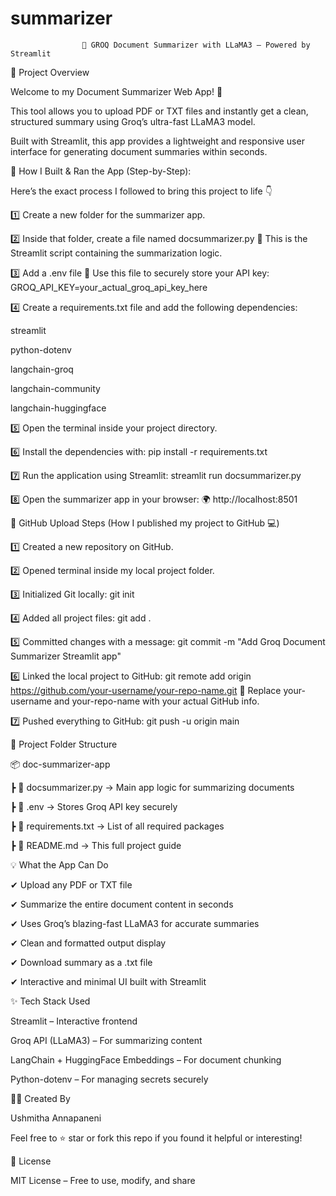 # summarizer
                    📝 GROQ Document Summarizer with LLaMA3 – Powered by Streamlit

📌 Project Overview

Welcome to my Document Summarizer Web App! 🚀

This tool allows you to upload PDF or TXT files and instantly get a clean, structured summary using 
Groq’s ultra-fast LLaMA3 model.

Built with Streamlit, this app provides a lightweight and responsive user interface for generating document summaries within seconds.

🚀 How I Built & Ran the App (Step-by-Step):

Here’s the exact process I followed to bring this project to life 👇

1️⃣ Create a new folder for the summarizer app.

2️⃣ Inside that folder, create a file named docsummarizer.py
🧠 This is the Streamlit script containing the summarization logic.

3️⃣ Add a .env file
🔐 Use this file to securely store your API key:
GROQ_API_KEY=your_actual_groq_api_key_here

4️⃣ Create a requirements.txt file and add the following dependencies:

streamlit

python-dotenv

langchain-groq

langchain-community

langchain-huggingface

5️⃣ Open the terminal inside your project directory.

6️⃣ Install the dependencies with:
pip install -r requirements.txt

7️⃣ Run the application using Streamlit:
streamlit run docsummarizer.py

8️⃣ Open the summarizer app in your browser:
🌍 http://localhost:8501

🔁 GitHub Upload Steps
(How I published my project to GitHub 💻)

1️⃣ Created a new repository on GitHub.

2️⃣ Opened terminal inside my local project folder.

3️⃣ Initialized Git locally:
git init

4️⃣ Added all project files:
git add .

5️⃣ Committed changes with a message:
git commit -m "Add Groq Document Summarizer Streamlit app"

6️⃣ Linked the local project to GitHub:
git remote add origin https://github.com/your-username/your-repo-name.git
📝 Replace your-username and your-repo-name with your actual GitHub info.

7️⃣ Pushed everything to GitHub:
git push -u origin main

📁 Project Folder Structure

📦 doc-summarizer-app

┣ 📄 docsummarizer.py → Main app logic for summarizing documents

┣ 📄 .env → Stores Groq API key securely

┣ 📄 requirements.txt → List of all required packages

┣ 📄 README.md → This full project guide

💡 What the App Can Do

✔ Upload any PDF or TXT file

✔ Summarize the entire document content in seconds

✔ Uses Groq’s blazing-fast LLaMA3 for accurate summaries

✔ Clean and formatted output display

✔ Download summary as a .txt file

✔ Interactive and minimal UI built with Streamlit

✨ Tech Stack Used

Streamlit – Interactive frontend

Groq API (LLaMA3) – For summarizing content

LangChain + HuggingFace Embeddings – For document chunking

Python-dotenv – For managing secrets securely

👩‍💻 Created By

Ushmitha Annapaneni

Feel free to ⭐ star or fork this repo if you found it helpful or interesting!

📄 License

MIT License – Free to use, modify, and share